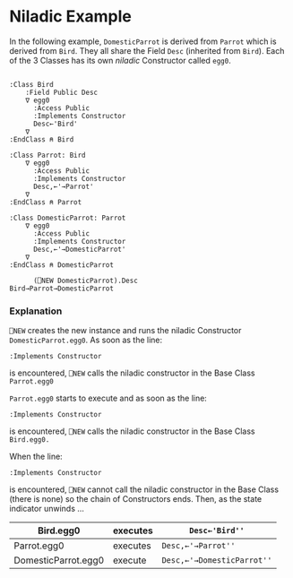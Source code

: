# Niladic Example

In the following example, `DomesticParrot` is derived from `Parrot` which is derived from `Bird`. They all share the Field `Desc` (inherited from `Bird`). Each of the 3 Classes has its own *niladic* Constructor called `egg0`.
```apl

:Class Bird
    :Field Public Desc
    ∇ egg0
      :Access Public
      :Implements Constructor
      Desc←'Bird'
    ∇
:EndClass ⍝ Bird
			
:Class Parrot: Bird
    ∇ egg0
      :Access Public
      :Implements Constructor
      Desc,←'→Parrot'
    ∇
:EndClass ⍝ Parrot

:Class DomesticParrot: Parrot
    ∇ egg0
      :Access Public
      :Implements Constructor
      Desc,←'→DomesticParrot'
    ∇
:EndClass ⍝ DomesticParrot

      (⎕NEW DomesticParrot).Desc
Bird→Parrot→DomesticParrot
```

### Explanation

`⎕NEW` creates the new instance and runs the niladic Constructor `DomesticParrot.egg0`. As soon as the line:
```apl
:Implements Constructor
```

is encountered, `⎕NEW` calls the niladic constructor in the Base Class `Parrot.egg0`

`Parrot.egg0` starts to execute and as soon as the line:
```apl
:Implements Constructor
```

is encountered, `⎕NEW` calls the niladic constructor in the Base Class `Bird.egg0.`

When the line:
```apl
:Implements Constructor
```

is encountered, `⎕NEW` cannot call the niladic constructor in the Base Class (there is none) so the chain of Constructors ends. Then, as the state indicator unwinds ...

| Bird.egg0 | executes | `Desc←'Bird''` |
| --- | --- | ---  |
| Parrot.egg0 | executes | `Desc,←'→Parrot''` |
| DomesticParrot.egg0 | execute | `Desc,←'→DomesticParrot''` |
